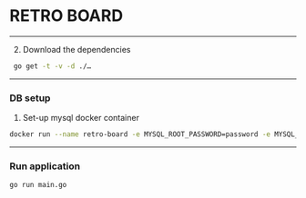 # RETRO BOARD

----
2. Download the dependencies
```bash  
 go get -t -v -d ./…  
```
---
### DB setup
1. Set-up mysql docker container
```bash
docker run --name retro-board -e MYSQL_ROOT_PASSWORD=password -e MYSQL_DATABASE=retro-board -p 2001:3306 -d mysql:8.0.31
```


---
### Run application
```bash  
go run main.go
```
